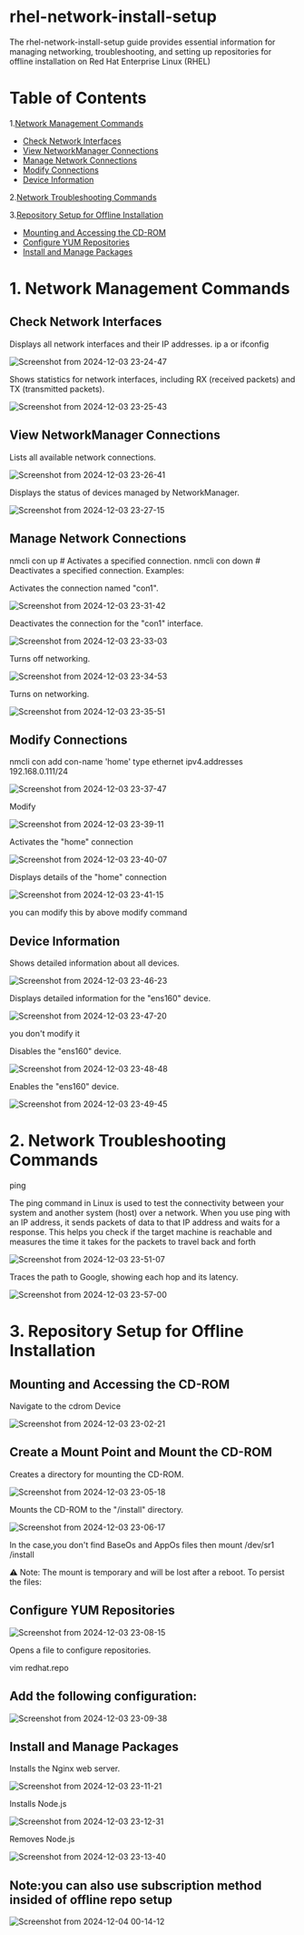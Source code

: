 # rhel-network-install-setup
The rhel-network-install-setup guide provides essential information for managing networking, troubleshooting, and setting up repositories for offline installation on Red Hat Enterprise Linux (RHEL)


# Table of Contents
1.[Network Management Commands](#1-network-management-commands)
- [Check Network Interfaces](#check-network-interfaces)
- [View NetworkManager Connections](#view-networkmanger-connections)
- [Manage Network Connections](#mange-network-connections)
- [Modify Connections](#modify-connections)
- [Device Information](#device-information)

2.[Network Troubleshooting Commands](#2-network-troubleshooting-commands)

3.[Repository Setup for Offline Installation](#3-repository-setup-for-offline-installation)
- [Mounting and Accessing the CD-ROM](#mounting-and-accessing-the-cd-rom)
- [Configure YUM Repositories](#configure-yum-repositories)
- [Install and Manage Packages](#install-and-manage-packages)

# 1. Network Management Commands

## Check Network Interfaces
Displays all network interfaces and their IP addresses.
ip a or ifconfig

![Screenshot from 2024-12-03 23-24-47](https://github.com/user-attachments/assets/18928bae-24cc-4c08-aad3-8cae2150a7e4)


Shows statistics for network interfaces, including RX (received packets) and TX (transmitted packets).

![Screenshot from 2024-12-03 23-25-43](https://github.com/user-attachments/assets/73ac6e04-528d-453f-8074-235967252657)


## View NetworkManager Connections
Lists all available network connections.

![Screenshot from 2024-12-03 23-26-41](https://github.com/user-attachments/assets/28ca3695-f106-4d7a-a1af-518995e449a6)


Displays the status of devices managed by NetworkManager.

![Screenshot from 2024-12-03 23-27-15](https://github.com/user-attachments/assets/f64f0394-b94d-43f8-8900-c3a1510cf487)


## Manage Network Connections

nmcli con up <connection-name>     # Activates a specified connection.
nmcli con down <connection-name>   # Deactivates a specified connection.
Examples:

Activates the connection named "con1".

![Screenshot from 2024-12-03 23-31-42](https://github.com/user-attachments/assets/b92a0ec7-f961-4fd7-9116-c2c16ae76c5f)


Deactivates the connection for the "con1" interface.

![Screenshot from 2024-12-03 23-33-03](https://github.com/user-attachments/assets/c6bf1d84-4742-4318-9c6a-afdac680294c)


Turns off networking.

![Screenshot from 2024-12-03 23-34-53](https://github.com/user-attachments/assets/aa1d8c97-32f3-48d0-8020-200246a6f9fb)


Turns on networking.

 ![Screenshot from 2024-12-03 23-35-51](https://github.com/user-attachments/assets/67fc321f-3e98-471c-938c-9cf401860adf)


## Modify Connections

nmcli con add con-name 'home' type ethernet ipv4.addresses 192.168.0.111/24

![Screenshot from 2024-12-03 23-37-47](https://github.com/user-attachments/assets/1d4b05ae-720e-499d-8a22-bf814790402a)

Modify

![Screenshot from 2024-12-03 23-39-11](https://github.com/user-attachments/assets/f98f37f4-35c0-498a-a95e-bc4a3c7bfc85)


Activates the "home" connection

![Screenshot from 2024-12-03 23-40-07](https://github.com/user-attachments/assets/b0887964-7e04-4597-907f-325f7f5f6e0f)
                  

Displays details of the "home" connection

![Screenshot from 2024-12-03 23-41-15](https://github.com/user-attachments/assets/88068e57-2c83-42ba-b85f-fe697e61347a)

you can modify this by above modify command

## Device Information
Shows detailed information about all devices.

![Screenshot from 2024-12-03 23-46-23](https://github.com/user-attachments/assets/dee88f21-93c5-4ebd-802d-7eac2319e168)



Displays detailed information for the "ens160" device.

![Screenshot from 2024-12-03 23-47-20](https://github.com/user-attachments/assets/8b08f15b-0cdf-40cc-81f8-fce59f866546)

you don't modify it 

Disables the "ens160" device.

![Screenshot from 2024-12-03 23-48-48](https://github.com/user-attachments/assets/9f686ca1-6c8e-484f-9efc-93363c294e2f)
           

Enables the "ens160" device.

 ![Screenshot from 2024-12-03 23-49-45](https://github.com/user-attachments/assets/fa76ab41-2c7a-427f-8da4-ec1346157e7d)


# 2. Network Troubleshooting Commands

ping

The ping command in Linux is used to test the connectivity between your system and another system (host) over a network. When you use ping with an IP address, it sends packets of data to that IP address and waits for a response. This helps you check if the target machine is reachable and measures the time it takes for the packets to travel back and forth

![Screenshot from 2024-12-03 23-51-07](https://github.com/user-attachments/assets/c5b070d8-0dc9-4377-9a3f-939f46b08fe4)


Traces the path to Google, showing each hop and its latency.

![Screenshot from 2024-12-03 23-57-00](https://github.com/user-attachments/assets/8f2590e2-a64e-496e-806f-e614eb2181a9)

         
# 3. Repository Setup for Offline Installation
## Mounting and Accessing the CD-ROM

Navigate to the cdrom Device

![Screenshot from 2024-12-03 23-02-21](https://github.com/user-attachments/assets/62fde5a7-908f-4dd9-8a1b-ba9f4df0681b)

             
## Create a Mount Point and Mount the CD-ROM

Creates a directory for mounting the CD-ROM.

![Screenshot from 2024-12-03 23-05-18](https://github.com/user-attachments/assets/868a4ff3-9fd9-4a85-ab07-0ddea473ab7e)



Mounts the CD-ROM to the "/install" directory.

![Screenshot from 2024-12-03 23-06-17](https://github.com/user-attachments/assets/763ce4cc-8d32-4ecb-985e-3a6926bcabb3)


In the case,you don't find BaseOs and AppOs files then mount /dev/sr1 /install   



⚠ Note: The mount is temporary and will be lost after a reboot. To persist the files:

## Configure YUM Repositories

![Screenshot from 2024-12-03 23-08-15](https://github.com/user-attachments/assets/b1309209-7c29-431d-bb28-9cf9617b7e56)


Opens a file to configure repositories.

vim redhat.repo      

## Add the following configuration:

![Screenshot from 2024-12-03 23-09-38](https://github.com/user-attachments/assets/8899e857-135f-49f9-9a92-47629bd5fc5b)


## Install and Manage Packages

Installs the Nginx web server.

![Screenshot from 2024-12-03 23-11-21](https://github.com/user-attachments/assets/dc5f94ec-c4c9-45d6-abce-1e3fce4799e1)

Installs Node.js

![Screenshot from 2024-12-03 23-12-31](https://github.com/user-attachments/assets/e284eaf7-ed6d-4b4d-8d0e-4b2a476c8ce0)


Removes Node.js

![Screenshot from 2024-12-03 23-13-40](https://github.com/user-attachments/assets/18461e1f-111f-4f09-ba45-0730f2416eda)

## Note:you can also use subscription method insided of offline repo setup 

![Screenshot from 2024-12-04 00-14-12](https://github.com/user-attachments/assets/7ef8a289-fedb-4cf3-a36c-9e18aa9456d5)


